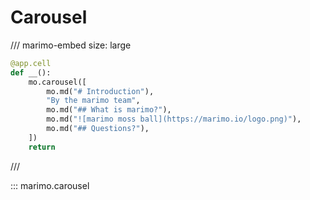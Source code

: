 # Carousel

/// marimo-embed
    size: large

```python
@app.cell
def __():
    mo.carousel([
        mo.md("# Introduction"),
        "By the marimo team",
        mo.md("## What is marimo?"),
        mo.md("![marimo moss ball](https://marimo.io/logo.png)"),
        mo.md("## Questions?"),
    ])
    return
```

///

::: marimo.carousel
